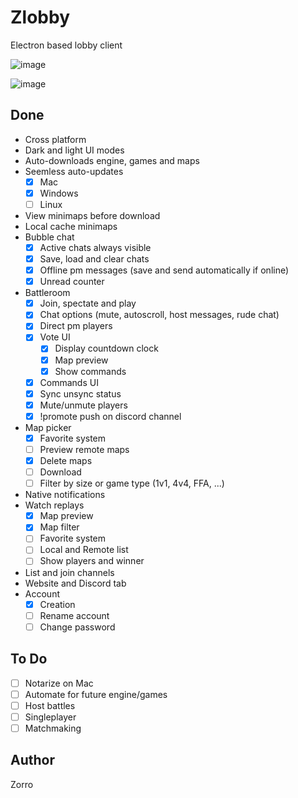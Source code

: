 # Zlobby

Electron based lobby client

![image](https://user-images.githubusercontent.com/6030177/98692429-e10b4c00-234d-11eb-9a9c-a0fc0bd99296.png)

![image](https://user-images.githubusercontent.com/6030177/98692541-00a27480-234e-11eb-890e-f33a4d63058d.png)

## Done

- Cross platform
- Dark and light UI modes
- Auto-downloads engine, games and maps
- Seemless auto-updates 
  - [x] Mac 
  - [x] Windows
  - [ ] Linux
- View minimaps before download
- Local cache minimaps
- Bubble chat
  - [x] Active chats always visible
  - [x] Save, load and clear chats  
  - [x] Offline pm messages (save and send automatically if online)
  - [x] Unread counter
- Battleroom 
  - [x] Join, spectate and play
  - [x] Chat options (mute, autoscroll, host messages, rude chat)
  - [x] Direct pm players
  - [x] Vote UI 
    - [x] Display countdown clock
    - [x] Map preview
    - [x] Show commands
  - [x] Commands UI
  - [x] Sync unsync status
  - [x] Mute/unmute players
  - [x] !promote push on discord channel
- Map picker
  - [x] Favorite system
  - [ ] Preview remote maps
  - [x] Delete maps
  - [ ] Download
  - [ ] Filter by size or game type (1v1, 4v4, FFA, ...)  
- Native notifications
- Watch replays
  - [x] Map preview
  - [x] Map filter
  - [ ] Favorite system
  - [ ] Local and Remote list
  - [ ] Show players and winner
- List and join channels
- Website and Discord tab
- Account 
  - [x] Creation
  - [ ] Rename account
  - [ ] Change password

## To Do

- [ ] Notarize on Mac
- [ ] Automate for future engine/games 
- [ ] Host battles
- [ ] Singleplayer
- [ ] Matchmaking

## Author

Zorro
